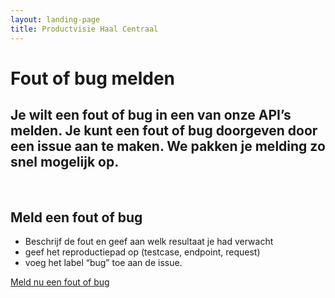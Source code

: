 ```yaml
---
layout: landing-page
title: Productvisie Haal Centraal
---
```


# Fout of bug melden
## Je wilt een fout of bug in een van onze API’s melden. Je kunt een fout of bug doorgeven door een issue aan te maken. We pakken je melding zo snel mogelijk op.
&nbsp;

## Meld een fout of bug
* Beschrijf de fout en geef aan welk resultaat je had verwacht
* geef het reproductiepad op (testcase, endpoint, request)
* voeg het label “bug” toe aan de issue.

[Meld nu een fout of bug](http://example.com)

